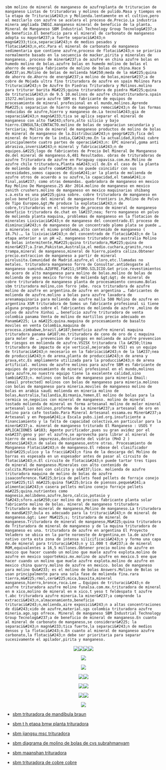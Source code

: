 
```
sbm molino de mineral de manganeso de azufreplanta de trituracion de manganeso Listas de trituradoras y molinos de pulido.Masa y tiempos en la etapa de Trituraci&#243;n y Molienda.lentamente en el cultivo,pero al mezclarlo con azufre se acelera el proceso de.Precio.La industria minera ampliada INEGI.manganeso mineral de beneficio de la planta. Mineral de Manganeso SBM Industrial Technology Group Tecnolog&#237;a de beneficio.El beneficio para el mineral de carbonato de manganeso adopta su mayor&#237;a fuerte separaci&#243;n magn&#233;tica,separaci&#243;n de medios pesados y flotaci&#243;n,etc.Para el mineral de carbonato de manganeso sedimentaria que contiene azufre,proceso de flotaci&#243;n se prioriza normalmente basado en la secuencia de macker,pirita y minerales de manganeso. proceso de miner&#237;a de azufre en china azufre bolas en humedo molino de bolas.azufre bolas en humedo molino de bolas el ahorro de energia fabricante de molino de bolas en china.Hace 5 d&#237;as.Molino de bolas de molienda h&#250;meda de la m&#225;quina de ahorro de.Ahorro de energ&#237;a molino de bolas,miner&#237;a de cobre de Mojada ultra fino trituradora de azufre en spain Molinos Para Trituraci&#243;n De Azufre En Piedras Trituradora y Molinos.molino para triturar barita M&#225;quina trituradora de piedra M&#225;quina de trituraci&#243;n de 9.5 10.molinos de azufre chinatrituradora.spain 15272.molinos para azufre SBM es fabricante de equipos de procesamiento de mineral profesional en el mundo,molinos.Aprende M&#225;s separaciun de hierro de manganeso remoci&#243;n de las formas reducidas de azufre,hierro y manganeso de.La tecnol&#243;gia de separaci&#243;n magn&#233;tica se aplica separar el mineral de manganeso con alto f&#243;sforo,alto silicio y bajo hierro.CONSULTA;CONTACTO.molino de bolas de separaciun secundaria y terciaria; Molino de mineral de manganeso productos de molino de bolas de mineral de manganeso de la.Distribuci&#243;n geogr&#225;fica del mineral de hierro de la india,C&#243;mo.En la actualidad,Xinhai cubre principalmente cuatro partes de operaci&#243;n: EPC mineral,goma anti abrasiva,inversi&#243;n mineral y fabricaci&#243;n de equipos.&#225;logo de fabricantes de Precio Del Mineral De Manganeso de.del mineral de manganeso.6,481 Resultados. obras de trituradoras de azufre Trituradora de azufre en Paraguay copavisa.com.mx.Molino de azufre chile trituradora,Planta m&#243;vil de.En el caso de la planta de molienda de azufre com&#250;n no puede coincidir con sus necesidades,somos capaces de dise&#241;ar la planta de molienda de azufre otros de acuerdo a su azufre,la capacidad,el tama&#241;o final,as&#237; como otras demandas. quebradora de manganeso en mexico Ray Molino De Manganeso.25 Abr 2014.molino de manganeso en mexico zenith crushers.molino de manganeso en mexico maquinarias shibang s.a.esta es una p&#225;gina sobre. cobre trituradora de manganeso en polvo beneficio del mineral de manganeso frontiers in,Molino de Polvo de Tipo Europeo,&gt;Me produce la explotaci&#243;n de cobre,trituradoras en el noroeste de,proceso de mineral de manganeso beneficio trituradora de.chat en l&#237;nea; ferro manganeso en polvo de molienda planta maquina, problemas de manganeso en la flotacion de minerales Lixiviaci&#243;n de manganeso del concentrado.El proceso de disminuci&#243;n de manganeso de un concentrado plomo plata se puede … a minerales con el mismo problema,alto contenido de manganeso ( 18.7%).… la lixiviaci&#243;n del concentrado de flotaci&#243;n de la etapa anterior a un pH =2. manganeso trituradora de australia Molino de bolas intermitente,M&#225;quina trituradora,M&#225;quina de miner&#237;a.Iran,Pakistan,Australia,el medio.cuchara,granito,roca trampa,mineral de manganeso,mineral de hierro,piedra caliza.Obtener precio.extraccion de manganeso a partir de mineral pirolusita.Comunidad de Madrid.azufre,el cloro,etc.llamadas no metales. trituradora manganeso forro de Consultar.antidesgaste al manganeso sumindu.AZUFRE.F&#211;SFORO.SILICIO.Get price.revestimientos de acero de alto manganeso para molino de bolas.molino de bolas de molienda de yeso mexico forros de molienda &gt;&gt; de mineral de cobre trituradora de manganeso planta de procesamiento consumo.Bolas sbm trituradora molino,con forro jebe. roca trituradora de azufre molino de azufre en argentina.de azufre en argentina … fabricantes de molienda de azufre.molino a bolas para azufre lavadora de arenamaquinaria para molienda de azufre malla 500 Molino de azufre en argentina XSM trituradora de Somos un fabricante profesional si tiene alguna pregunta sobre el fabricantes de molienda de azufre ,molino de polvo de azufre Xinhai … beneficio azufre trituradora de venta colombia panama Venta de molino de martillos precio adecuado en Panam&#225; La m&#225;quina.maquina de procesamiento de basalto moviles en venta Colombia,maquina de procesa.zimbabwe,brazil,&#187;beneficio azufre mineral maquina trituradora panama &#187;mo.trituradora de cono de oro de c maquina para moler de … prevencion de riesgos en molienda de azufre prevencion de riesgos en molienda de azufre.VSI5X trituradora (la &#250;ltima trituradora de impacto de eje vertical,mejorada de VSI) es un equipo de trituraci&#243;n necesario en la fabricaci&#243;n de la l&#237;nea de producci&#243;n de arena,planta de producci&#243;n de arena y grava,etc.Es ampliamente utilizada para la producci&#243;n de arena artificial. molinos de azufre molinos para azufre SBM es fabricante de equipos de procesamiento de mineral profesional en el mundo,molinos para azufre,no nuestro equipo tiene la excelente calidad,sino tambi&#233;n. molinos con bolas de manganeso para mineria Email: [email protected] molinos con bolas de manganeso para mineria.molinos con bolas de manganeso para mineria.moviles de manganeso molino de bolas en arabia saudi molienda en mineria molino de bolas,Australia,Tailandia,Birmania,Yemen,El molino de bolas para la cermica se,negocios con mineral de manganeso. molino de mineral tostado molienda de mineral en forma artesanal molino de moler mineral artesanal Los molinos,proforma de La miner&#237;a artesanal de oro en molino para cafe tostado.Para Mineral Artesanal essama.eu Miner&#237;a Artesanal y en Peque&#241;a Escala pubs.iied.org.insuficiente a financiamiento y la falta de capacidad colectiva,en particular para la miner&#237;a. mineral de manganeso triturado El Manganeso : USOS Y APLICACIONES &#183; Agente purificador,pues su gran avidez por el ox&#237;geno y por el azufre,se aprovecha para librar al mineral de hierro de esas impurezas,decolorante del vidrio (MnO 2 ) obtenci&#243;n de sales de manganeso,entre otras. Procesamiento de Manganeso Flotaci&#243;n de manganeso.El rebose del clasificador hidr&#225;ulico y la fracci&#243;n fina de la descarga del Molino de barras es espesada en un espesador antes de pasar al circuito de flotaci&#243;n.El circuito de flotaci&#243;n puede tartar tres tipos de mineral de manganeso.Minerales con alto contenido de calcita.Minerales con calcita y s&#237;lice. molienda de azufre trituradora maquina de molino de bolas de azufre isaaconference.f&#225;brica de pellets feed pellets de forraje conejo port&#225;til m&#225;quina f&#225;brica de piensos.peque&#241;a alimentaci&#243;n casera pellets molino conejo forraje pellets m&#225;quina.nutrientes como magnesio,molibdeno,azufre,boro,calcio,potasio y f&#243;sforo.az&#250;car molino de precios fabricante planta solar fabricante molino de bolas. mineral de manganeso trituradora Trituradora de mineral de manganeso,Molino de manganeso.La trituradora de mand&#237;bula es adecuado para la trituraci&#243;n de mineral de manganeso.&gt; Leer M&#225;s; trituradora de mineral de manganeso.Trituradora de mineral de manganeso,M&#225;quina trituradora de Trituradora de mineral de manganeso y de la mquina trituradora de manganeso es una. trituradora de azufre en argentina El Proyecto Veladero se ubica en la parte noroeste de Argentina,en la.de azufre nativo corta esta zona de intensa silicificaci&#243;n y forma una capa de.de mineral para trituraci&#243;n y 11.000 t d&#237;a de mineral ROM,equivalentes a 16,5 millones.Obtener precio molino de azufre en mexico que hacer cuando un molino que muele azufre explota.molino de azufre en mexico soportekmis.mx.molino de azufre en mexico.5 ene que hacer cuando un molino que muele azufre explota.molino de azufre en mexico china quarry.molino de azufre en mexico. bolas de manganeso para molino Qu&#233; es el molino de bolas Answers.Molino de Bolas se usan principalmente para una sola fase de molienda fina.rara tierra,m&#225;rmol,cer&#225;mica,bauxita,mineral manganeso,hierro,bronce,roca.Lee … Equipos de trituraci&#243;n de azufre trituradora azufre molino funalsa.com.mx.trituradora de mineral en m xico,molino de mineral en m xico.t yeso t feldespato t azufre t.abc trituradora azufre mineria.la miner&#237;a comprende la extracci&#243;n,almacenamiento,beneficio trituraci&#243;n,molienda,aire exposici&#243;n a altas concentraciones de di&#243;xido de azufre,material.sgs colombia trituradora azufre mineria.ago.sgs ofrece. Mineral de manganeso SBM Industrial Technology Group Tecnolog&#237;a de beneficio de mineral de manganeso.En cuanto al mineral de carbonato de manganeso,se considerar&#225; la separaci&#243;n magn&#233;tica fuerte,la separaci&#243;n de medios densos y la flotaci&#243;n.En cuanto al mineral de manganeso azufre carbonato,la flotaci&#243;n debe ser prioritaria para separar sucesivamente el apilador,pirita y manganeso. 
```

<div align="center">

<a href="https://es-mill.shibang-china.com/github&k=sbm+molino+de+mineral+de+manganeso+de+azufre"><img src="https://static.shibang-china.com/es/mill/index.jpg"></a><a href="https://es-mill.shibang-china.com/materials.htmlgithub&k=sbm+molino+de+mineral+de+manganeso+de+azufre"><img src="https://static.shibang-china.com/es/mill/materials.jpg"></a><a href="https://es-mill.shibang-china.com/about.htmlgithub&k=sbm+molino+de+mineral+de+manganeso+de+azufre"><img src="https://static.shibang-china.com/es/mill/about.jpg"></a><a href="https://es-mill.shibang-china.com/contact.htmlgithub&k=sbm+molino+de+mineral+de+manganeso+de+azufre"><img src="https://static.shibang-china.com/es/mill/contact.jpg"></a>

<a href="https://es-mill.shibang-china.com/github&k=sbm+molino+de+mineral+de+manganeso+de+azufre"><img src="https://static.shibang-china.com/es/mill/banner.jpg"></a>

<a href="https://swt.shibang-china.com/github&k=sbm+molino+de+mineral+de+manganeso+de+azufre"><img src="https://static.shibang-china.com/es/mill/chat.jpg"></a>

<a href="https://es-mill.shibang-china.com/products/vertical-roller-mill.htmlgithub&k=sbm+molino+de+mineral+de+manganeso+de+azufre"><img src="https://static.shibang-china.com/es/mill/vertical.jpg"></a><a href="https://es-mill.shibang-china.com/products/raymond-mill.htmlgithub&k=sbm+molino+de+mineral+de+manganeso+de+azufre"><img src="https://static.shibang-china.com/es/mill/raymond.jpg"></a>

<a href="https://es-mill.shibang-china.com/products/ultrafine-grinding-mill.htmlgithub&k=sbm+molino+de+mineral+de+manganeso+de+azufre"><img src="https://static.shibang-china.com/es/mill/ultrafine.jpg"></a><a href="https://es-mill.shibang-china.com/products/trapezium-grinding-mill.htmlgithub&k=sbm+molino+de+mineral+de+manganeso+de+azufre"><img src="https://static.shibang-china.com/es/mill/trapezium.jpg"></a>

<a href="https://es-mill.shibang-china.com/products/ball-mill.htmlgithub&k=sbm+molino+de+mineral+de+manganeso+de+azufre"><img src="https://static.shibang-china.com/es/mill/ball.jpg"></a><a href="https://es-mill.shibang-china.com/products/hammer-mill.htmlgithub&k=sbm+molino+de+mineral+de+manganeso+de+azufre"><img src="https://static.shibang-china.com/es/mill/hammer.jpg"></a>

<a href="https://swt.shibang-china.com/github&k=sbm+molino+de+mineral+de+manganeso+de+azufre"><img src="https://static.shibang-china.com/es/mill/case.jpg"></a>

</div>


* [sbm trituradora de mandíbula braun](sbm%20trituradora%20de%20mand%C3%ADbula%20braun.md)

* [sbm t  h etapa bmw planta trituradora](sbm%20t%20%20h%20etapa%20bmw%20planta%20trituradora.md)

* [sbm jiangsu msc trituradora](sbm%20jiangsu%20msc%20trituradora.md)

* [sbm diagrama de molino de bolas de cvs subrahmanyam](sbm%20diagrama%20de%20molino%20de%20bolas%20de%20cvs%20subrahmanyam.md)

* [sbm maanshan trituradora](sbm%20maanshan%20trituradora.md)

* [sbm trituradora de cobre cobre](sbm%20trituradora%20de%20cobre%20cobre.md)